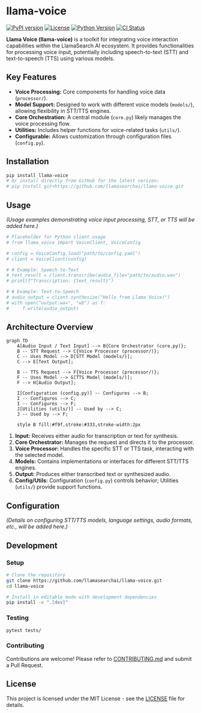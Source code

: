 # llama-voice

[![PyPI version](https://img.shields.io/pypi/v/llama_voice.svg)](https://pypi.org/project/llama_voice/)
[![License](https://img.shields.io/github/license/llamasearchai/llama-voice)](https://github.com/llamasearchai/llama-voice/blob/main/LICENSE)
[![Python Version](https://img.shields.io/pypi/pyversions/llama_voice.svg)](https://pypi.org/project/llama_voice/)
[![CI Status](https://github.com/llamasearchai/llama-voice/actions/workflows/llamasearchai_ci.yml/badge.svg)](https://github.com/llamasearchai/llama-voice/actions/workflows/llamasearchai_ci.yml)

**Llama Voice (llama-voice)** is a toolkit for integrating voice interaction capabilities within the LlamaSearch AI ecosystem. It provides functionalities for processing voice input, potentially including speech-to-text (STT) and text-to-speech (TTS) using various models.

## Key Features

- **Voice Processing:** Core components for handling voice data (`processor/`).
- **Model Support:** Designed to work with different voice models (`models/`), allowing flexibility in STT/TTS engines.
- **Core Orchestration:** A central module (`core.py`) likely manages the voice processing flow.
- **Utilities:** Includes helper functions for voice-related tasks (`utils/`).
- **Configurable:** Allows customization through configuration files (`config.py`).

## Installation

```bash
pip install llama-voice
# Or install directly from GitHub for the latest version:
# pip install git+https://github.com/llamasearchai/llama-voice.git
```

## Usage

*(Usage examples demonstrating voice input processing, STT, or TTS will be added here.)*

```python
# Placeholder for Python client usage
# from llama_voice import VoiceClient, VoiceConfig

# config = VoiceConfig.load("path/to/config.yaml")
# client = VoiceClient(config)

# # Example: Speech-to-Text
# text_result = client.transcribe(audio_file="path/to/audio.wav")
# print(f"Transcription: {text_result}")

# # Example: Text-to-Speech
# audio_output = client.synthesize("Hello from Llama Voice!")
# with open("output.wav", "wb") as f:
#     f.write(audio_output)
```

## Architecture Overview

```mermaid
graph TD
    A[Audio Input / Text Input] --> B{Core Orchestrator (core.py)};
    B -- STT Request --> C{Voice Processor (processor/)};
    C -- Uses Model --> D[STT Model (models/)];
    C --> E[Text Output];

    B -- TTS Request --> F{Voice Processor (processor/)};
    F -- Uses Model --> G[TTS Model (models/)];
    F --> H[Audio Output];

    I[Configuration (config.py)] -- Configures --> B;
    I -- Configures --> C;
    I -- Configures --> F;
    J[Utilities (utils/)] -- Used by --> C;
    J -- Used by --> F;

    style B fill:#f9f,stroke:#333,stroke-width:2px
```

1.  **Input:** Receives either audio for transcription or text for synthesis.
2.  **Core Orchestrator:** Manages the request and directs it to the processor.
3.  **Voice Processor:** Handles the specific STT or TTS task, interacting with the selected model.
4.  **Models:** Contains implementations or interfaces for different STT/TTS engines.
5.  **Output:** Produces either transcribed text or synthesized audio.
6.  **Config/Utils:** Configuration (`config.py`) controls behavior; Utilities (`utils/`) provide support functions.

## Configuration

*(Details on configuring STT/TTS models, language settings, audio formats, etc., will be added here.)*

## Development

### Setup

```bash
# Clone the repository
git clone https://github.com/llamasearchai/llama-voice.git
cd llama-voice

# Install in editable mode with development dependencies
pip install -e ".[dev]"
```

### Testing

```bash
pytest tests/
```

### Contributing

Contributions are welcome! Please refer to [CONTRIBUTING.md](CONTRIBUTING.md) and submit a Pull Request.

## License

This project is licensed under the MIT License - see the [LICENSE](LICENSE) file for details.
